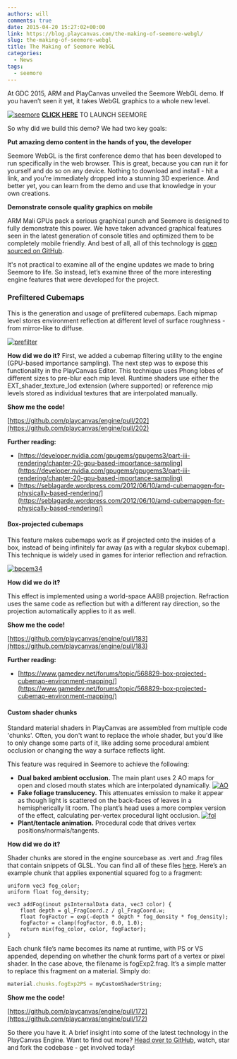 ```yaml
---
authors: will
comments: true
date: 2015-04-20 15:27:02+00:00
link: https://blog.playcanvas.com/the-making-of-seemore-webgl/
slug: the-making-of-seemore-webgl
title: The Making of Seemore WebGL
categories:
  - News
tags:
  - seemore
---
```


At GDC 2015, ARM and PlayCanvas unveiled the Seemore WebGL demo. If you haven’t seen it yet, it takes WebGL graphics to a whole new level.

[![seemore](/img/seemore.jpg)](/img/seemore.jpg)
[**CLICK HERE**](http://seemore.playcanvas.com)
TO LAUNCH SEEMORE

So why did we build this demo? We had two key goals:

**Put amazing demo content in the hands of you, the developer**

Seemore WebGL is the first conference demo that has been developed to run specifically in the web browser. This is great, because you can run it for yourself and do so on any device. Nothing to download and install - hit a link, and you’re immediately dropped into a stunning 3D experience. And better yet, you can learn from the demo and use that knowledge in your own creations.

**Demonstrate console quality graphics on mobile**

ARM Mali GPUs pack a serious graphical punch and Seemore is designed to fully demonstrate this power. We have taken advanced graphical features seen in the latest generation of console titles and optimized them to be completely mobile friendly. And best of all, all of this technology is [open sourced on GitHub](https://github.com/playcanvas/engine).

It's not practical to examine all of the engine updates we made to bring Seemore to life. So instead, let’s examine three of the more interesting engine features that were developed for the project.

### Prefiltered Cubemaps

This is the generation and usage of prefiltered cubemaps. Each mipmap level stores environment reflection at different level of surface roughness - from mirror-like to diffuse.

[![prefilter](/img/prefilter.jpg)](/img/prefilter.jpg)

**How did we do it?**
First, we added a cubemap filtering utility to the engine (GPU-based importance sampling). The next step was to expose this functionality in the PlayCanvas Editor. This technique uses Phong lobes of different sizes to pre-blur each mip level. Runtime shaders use either the EXT_shader_texture_lod extension (where supported) or reference mip levels stored as individual textures that are interpolated manually.

**Show me the code!**

[https://github.com/playcanvas/engine/pull/202](https://github.com/playcanvas/engine/pull/202)

**Further reading:**

- [https://developer.nvidia.com/gpugems/gpugems3/part-iii-rendering/chapter-20-gpu-based-importance-sampling](https://developer.nvidia.com/gpugems/gpugems3/part-iii-rendering/chapter-20-gpu-based-importance-sampling)
- [https://seblagarde.wordpress.com/2012/06/10/amd-cubemapgen-for-physically-based-rendering/](https://seblagarde.wordpress.com/2012/06/10/amd-cubemapgen-for-physically-based-rendering/)

#### Box-projected cubemaps

This feature makes cubemaps work as if projected onto the insides of a box, instead of being infinitely far away (as with a regular skybox cubemap). This technique is widely used in games for interior reflection and refraction.

[![bpcem34](/img/bpcem34.jpg)](/img/bpcem34.jpg)

**How did we do it?**

This effect is implemented using a world-space AABB projection. Refraction uses the same code as reflection but with a different ray direction, so the projection automatically applies to it as well.

**Show me the code!**

[https://github.com/playcanvas/engine/pull/183](https://github.com/playcanvas/engine/pull/183)

**Further reading:**

- [https://www.gamedev.net/forums/topic/568829-box-projected-cubemap-environment-mapping/](https://www.gamedev.net/forums/topic/568829-box-projected-cubemap-environment-mapping/)

#### Custom shader chunks

Standard material shaders in PlayCanvas are assembled from multiple code 'chunks'. Often, you don't want to replace the whole shader, but you'd like to only change some parts of it, like adding some procedural ambient occlusion or changing the way a surface reflects light.

This feature was required in Seemore to achieve the following:

- **Dual baked ambient occlusion.** The main plant uses 2 AO maps for open and closed mouth states which are interpolated dynamically.
  [![AO](/img/seemore-ao.jpg)](/img/seemore-ao.jpg)
- **Fake foliage translucency.** This attenuates emission to make it appear as though light is scattered on the back-faces of leaves in a hemispherically lit room. The plant’s head uses a more complex version of the effect, calculating per-vertex procedural light occlusion.
  [![fol](/img/seemore-foliage.jpg)](/img/seemore-foliage.jpg)
- **Plant/tentacle animation.** Procedural code that drives vertex positions/normals/tangents.

**How did we do it?**

Shader chunks are stored in the engine sourcebase as .vert and .frag files that contain snippets of GLSL. You can find all of these files [here](https://github.com/playcanvas/engine/tree/main/src/scene/shader-lib/chunks). Here’s an example chunk that applies exponential squared fog to a fragment:

```
uniform vec3 fog_color;
uniform float fog_density;

vec3 addFog(inout psInternalData data, vec3 color) {
    float depth = gl_FragCoord.z / gl_FragCoord.w;
    float fogFactor = exp(-depth * depth * fog_density * fog_density);
    fogFactor = clamp(fogFactor, 0.0, 1.0);
    return mix(fog_color, color, fogFactor);
}
```

Each chunk file’s name becomes its name at runtime, with PS or VS appended, depending on whether the chunk forms part of a vertex or pixel shader. In the case above, the filename is fogExp2.frag. It’s a simple matter to replace this fragment on a material. Simply do:

```javascript
material.chunks.fogExp2PS = myCustomShaderString;
```

**Show me the code!**

[https://github.com/playcanvas/engine/pull/172](https://github.com/playcanvas/engine/pull/172)

So there you have it. A brief insight into some of the latest technology in the PlayCanvas Engine. Want to find out more? [Head over to GitHub](https://github.com/playcanvas/engine), watch, star and fork the codebase - get involved today!
